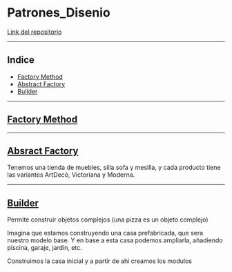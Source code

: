 # Patrones_Disenio

[Link del repositorio](https://github.com/rnoguer22/Patrones_Disenio.git)

---

## Indice

- [Factory Method](#1)
- [Abstract Factory](#2)
- [Builder](#3)

---

## <a name="1" href="FactoryMethod/factorymethod.py">Factory Method</a>

---

## <a name="2" href="AbstractFactory/abstractfactory.py">Absract Factory</a>

Tenemos una tienda de muebles, silla sofa y mesilla, y cada producto tiene las variantes ArtDecó, Victoriana y Moderna.

---

## <a name="3" href="Builder/builder.py">Builder</a>

Permite construir objetos complejos (una pizza es un objeto complejo)

Imagina que estamos construyendo una casa prefabricada, que sera nuestro modelo base. Y en base a esta casa podemos ampliarla, añadiendo piscina, garaje, jardín, etc.

Construimos la casa inicial y a partir de ahi creamos los modulos
